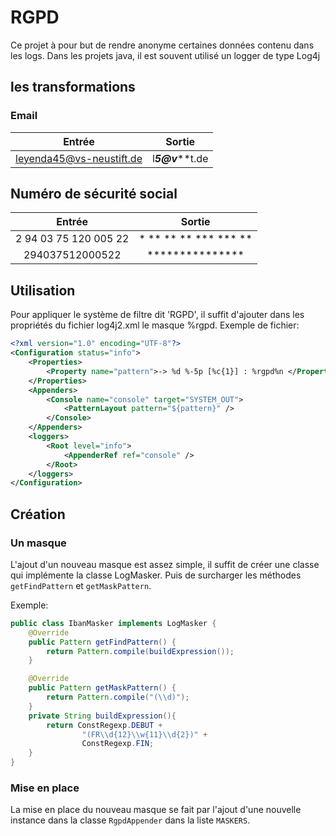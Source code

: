 # RGPD
Ce projet à pour but de rendre anonyme certaines données contenu dans les logs.
Dans les projets java, il est souvent utilisé un logger de type Log4j

## les transformations
### Email

|          Entrée           |          Sortie           |
|:-------------------------:|:-------------------------:|
| leyenda45@vs-neustift.de  | l*******5@v*********t.de  |


## Numéro de sécurité social

|          Entrée           |          Sortie           |
|:-------------------------:|:-------------------------:|
| 2 94 03 75 120 005 22  | * ** ** ** *** *** **  |
|294037512000522|***************|

## Utilisation
Pour appliquer le système de filtre dit 'RGPD', il suffit d'ajouter dans les propriétés du fichier log4j2.xml
le masque %rgpd.
Exemple de fichier:
```xml
<?xml version="1.0" encoding="UTF-8"?>
<Configuration status="info">
    <Properties>
        <Property name="pattern">-> %d %-5p [%c{1}] : %rgpd%n </Property>
    </Properties>
    <Appenders>
        <Console name="console" target="SYSTEM_OUT">
            <PatternLayout pattern="${pattern}" />
        </Console>
    </Appenders>
    <loggers>
        <Root level="info">
            <AppenderRef ref="console" />
        </Root>
    </loggers>
</Configuration>
```
## Création
### Un masque
L'ajout d'un nouveau masque est assez simple, il suffit de créer une classe qui implémente la classe LogMasker.
Puis de surcharger les méthodes `getFindPattern` et `getMaskPattern`.

Exemple:
```java
public class IbanMasker implements LogMasker {
    @Override
    public Pattern getFindPattern() {
        return Pattern.compile(buildExpression());
    }

    @Override
    public Pattern getMaskPattern() {
        return Pattern.compile("(\\d)");
    }
    private String buildExpression(){
        return ConstRegexp.DEBUT +
                "(FR\\d{12}\\w{11}\\d{2})" +
                ConstRegexp.FIN;
    }
}
```
### Mise en place
La mise en place du nouveau masque se fait par l'ajout d'une nouvelle instance dans la classe `RgpdAppender` dans la liste `MASKERS`. 
